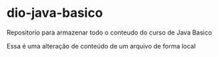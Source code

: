 # dio-java-basico
Repositorio para armazenar todo o conteudo do curso de Java Basico

Essa é uma alteração de conteúdo de um arquivo de forma local
